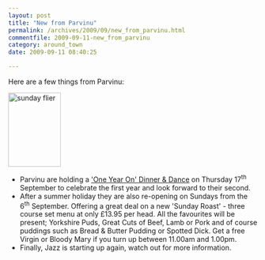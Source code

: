 ```yaml
---
layout: post
title: "New from Parvinu"
permalink: /archives/2009/09/new_from_parvinu.html
commentfile: 2009-09-11-new_from_parvinu
category: around_town
date: 2009-09-11 08:40:25

---
```


Here are a few things from Parvinu:

<a href="/assets/images/2009/parvinu_sunday.png"><img src="/assets/images/2009/parvinu_sunday-thumb.png" width="106" height="150" alt="sunday flier" class="photo right" /></a>

-   Parvinu are holding a ['One Year On' Dinner & Dance](/event/show/200705142215) on Thursday 17<sup>th</sup> September to celebrate the first year and look forward to their second.
-   After a summer holiday they are also re-opening on Sundays from the 6<sup>th</sup> September. Offering a great deal on a new 'Sunday Roast' - three course set menu at only £13.95 per head. All the favourites will be present; Yorkshire Puds, Great Cuts of Beef, Lamb or Pork and of course puddings such as Bread & Butter Pudding or Spotted Dick. Get a free Virgin or Bloody Mary if you turn up between 11.00am and 1.00pm.
-   Finally, Jazz is starting up again, watch out for more information.

